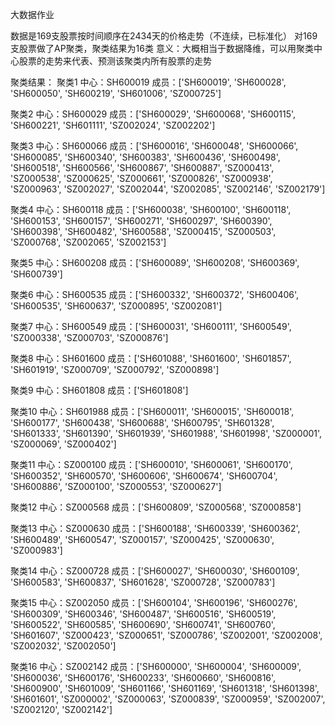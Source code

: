 大数据作业

数据是169支股票按时间顺序在2434天的价格走势（不连续，已标准化）
对169支股票做了AP聚类，聚类结果为16类
意义：大概相当于数据降维，可以用聚类中心股票的走势来代表、预测该聚类内所有股票的走势

聚类结果：
聚类1
中心：SH600019
成员：['SH600019', 'SH600028', 'SH600050', 'SH600219', 'SH601006', 'SZ000725']

聚类2
中心：SH600029
成员：['SH600029', 'SH600068', 'SH600115', 'SH600221', 'SH601111', 'SZ002024', 'SZ002202']

聚类3
中心：SH600066
成员：['SH600016', 'SH600048', 'SH600066', 'SH600085', 'SH600340', 'SH600383', 'SH600436', 'SH600498', 'SH600518', 'SH600566', 'SH600867', 'SH600887', 'SZ000413', 'SZ000538', 'SZ000625', 'SZ000661', 'SZ000826', 'SZ000938', 'SZ000963', 'SZ002027', 'SZ002044', 'SZ002085', 'SZ002146', 'SZ002179']

聚类4
中心：SH600118
成员：['SH600038', 'SH600100', 'SH600118', 'SH600153', 'SH600157', 'SH600271', 'SH600297', 'SH600390', 'SH600398', 'SH600482', 'SH600588', 'SZ000415', 'SZ000503', 'SZ000768', 'SZ002065', 'SZ002153']

聚类5
中心：SH600208
成员：['SH600089', 'SH600208', 'SH600369', 'SH600739']

聚类6
中心：SH600535
成员：['SH600332', 'SH600372', 'SH600406', 'SH600535', 'SH600637', 'SZ000895', 'SZ002081']

聚类7
中心：SH600549
成员：['SH600031', 'SH600111', 'SH600549', 'SZ000338', 'SZ000703', 'SZ000876']

聚类8
中心：SH601600
成员：['SH601088', 'SH601600', 'SH601857', 'SH601919', 'SZ000709', 'SZ000792', 'SZ000898']

聚类9
中心：SH601808
成员：['SH601808']

聚类10
中心：SH601988
成员：['SH600011', 'SH600015', 'SH600018', 'SH600177', 'SH600438', 'SH600688', 'SH600795', 'SH601328', 'SH601333', 'SH601390', 'SH601939', 'SH601988', 'SH601998', 'SZ000001', 'SZ000069', 'SZ000402']

聚类11
中心：SZ000100
成员：['SH600010', 'SH600061', 'SH600170', 'SH600352', 'SH600570', 'SH600606', 'SH600674', 'SH600704', 'SH600886', 'SZ000100', 'SZ000553', 'SZ000627']

聚类12
中心：SZ000568
成员：['SH600809', 'SZ000568', 'SZ000858']

聚类13
中心：SZ000630
成员：['SH600188', 'SH600339', 'SH600362', 'SH600489', 'SH600547', 'SZ000157', 'SZ000425', 'SZ000630', 'SZ000983']

聚类14
中心：SZ000728
成员：['SH600027', 'SH600030', 'SH600109', 'SH600583', 'SH600837', 'SH601628', 'SZ000728', 'SZ000783']

聚类15
中心：SZ002050
成员：['SH600104', 'SH600196', 'SH600276', 'SH600309', 'SH600346', 'SH600487', 'SH600516', 'SH600519', 'SH600522', 'SH600585', 'SH600690', 'SH600741', 'SH600760', 'SH601607', 'SZ000423', 'SZ000651', 'SZ000786', 'SZ002001', 'SZ002008', 'SZ002032', 'SZ002050']

聚类16
中心：SZ002142
成员：['SH600000', 'SH600004', 'SH600009', 'SH600036', 'SH600176', 'SH600233', 'SH600660', 'SH600816', 'SH600900', 'SH601009', 'SH601166', 'SH601169', 'SH601318', 'SH601398', 'SH601601', 'SZ000002', 'SZ000063', 'SZ000839', 'SZ000959', 'SZ002007', 'SZ002120', 'SZ002142']
